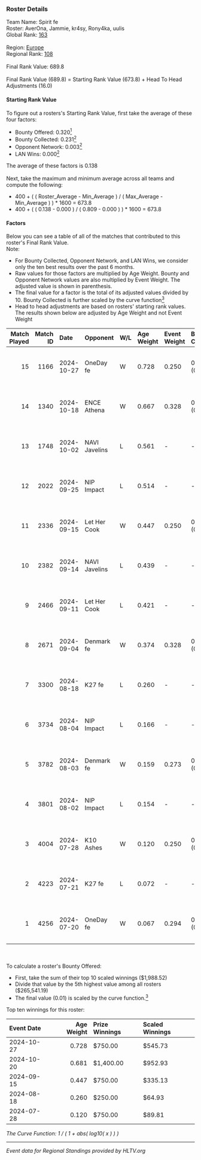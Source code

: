 ### Roster Details<br />
Team Name: Spirit fe<br />
Roster: AverOna, Jammie, kr4sy, Rony4ka, uulis<br />
Global Rank: [163](../../standings_global_2025_01_06.md)<br />
<br />
Region: [Europe]( ../../standings_europe_2025_01_06.md)<br />
Regional Rank: [108]( ../../standings_europe_2025_01_06.md)<br />
<br />
Final Rank Value:  689.8<br />
<br />
Final Rank Value (689.8) = Starting Rank Value (673.8) + Head To Head Adjustments (16.0)<br />

#### Starting Rank Value<br />
To figure out a rosters's Starting Rank Value, first take the average of these four factors:<br />
- Bounty Offered: 0.320[<sup>1</sup>](#table2)
- Bounty Collected: 0.231[<sup>2</sup>](#table1)
- Opponent Network: 0.003[<sup>2</sup>](#table1)
- LAN Wins: 0.000[<sup>2</sup>](#table1)

The average of these factors is 0.138<br />
<br />
Next, take the maximum and minimum average across all teams and compute the following:<br />
- 400 + ( ( Roster_Average - Min_Average ) / ( Max_Average - Min_Average ) ) * 1600 = 673.8
- 400 + ( ( 0.138 - 0.000 ) / ( 0.809 - 0.000 ) ) * 1600 = 673.8


#### Factors<br />
Below you can see a table of all of the matches that contributed to this roster's Final Rank Value.<br />
Note:<br />

- For Bounty Collected, Opponent Network, and LAN Wins, we consider only the ten best results over the past 6 months.
- Raw values for those factors are multiplied by Age Weight. Bounty and Opponent Network values are also multiplied by Event Weight. The adjusted value is shown in parenthesis.
- The final value for a factor is the total of its adjusted values divided by 10. Bounty Collected is further scaled by the curve function[<sup>3</sup>](#curveFunction)
- Head to head adjustments are based on rosters' starting rank values. The results shown below are adjusted by Age Weight and not Event Weight
<span id="table1"></span><br />


| Match Played | Match ID | Date       | Opponent      | W/L | Age Weight | Event Weight | Bounty Collected | Opponent Network | LAN Wins  | H2H Adj. | Roster                                   |
| -: | -: | :- | :- | :- | :- | :- | :- | :- | :- | -: | :- |
|           15 |     1166 | 2024-10-27 | OneDay fe     | W   | 0.728      | 0.250        | 0.002 (0.000)    | 0.014 (0.002)    | 0 (0.000) |     9.46 | AverOna, Jammie, kr4sy, Rony4ka, uulis   |
|           14 |     1340 | 2024-10-18 | ENCE Athena   | W   | 0.667      | 0.328        | 0.003 (0.001)    | 0.009 (0.002)    | 0 (0.000) |     7.93 | AverOna, Jammie, kr4sy, Rony4ka, uulis   |
|           13 |     1748 | 2024-10-02 | NAVI Javelins | L   | 0.561      | -            | -                | -                | -         |    -0.70 | AverOna, Jammie, kr4sy, Rony4ka, uulis   |
|           12 |     2022 | 2024-09-25 | NIP Impact    | L   | 0.514      | -            | -                | -                | -         |    -5.11 | AverOna, Jammie, kr4sy, Rony4ka, uulis   |
|           11 |     2336 | 2024-09-15 | Let Her Cook  | W   | 0.447      | 0.250        | 0.005 (0.001)    | 0.071 (0.008)    | 0 (0.000) |     7.08 | AverOna, Jammie, kr4sy, Rony4ka, uulis   |
|           10 |     2382 | 2024-09-14 | NAVI Javelins | L   | 0.439      | -            | -                | -                | -         |    -0.57 | AverOna, Jammie, kr4sy, Rony4ka, uulis   |
|            9 |     2466 | 2024-09-11 | Let Her Cook  | L   | 0.421      | -            | -                | -                | -         |    -6.75 | AverOna, Jammie, kr4sy, Rony4ka, uulis   |
|            8 |     2671 | 2024-09-04 | Denmark fe    | W   | 0.374      | 0.328        | 0.019 (0.002)    | 0.113 (0.014)    | 0 (0.000) |     7.46 | AverOna, Jammie, kr4sy, Rony4ka, uulis   |
|            7 |     3300 | 2024-08-18 | K27 fe        | L   | 0.260      | -            | -                | -                | -         |    -3.27 | AverOna, Jammie, kr4sy, Rony4ka, uulis   |
|            6 |     3734 | 2024-08-04 | NIP Impact    | L   | 0.166      | -            | -                | -                | -         |    -1.77 | AverOna, Jammie, Rony4ka, tenweri, uulis |
|            5 |     3782 | 2024-08-03 | Denmark fe    | W   | 0.159      | 0.273        | 0.019 (0.001)    | 0.113 (0.005)    | 0 (0.000) |     3.19 | irbitka, Jammie, Rony4ka, tenweri, uulis |
|            4 |     3801 | 2024-08-02 | NIP Impact    | L   | 0.154      | -            | -                | -                | -         |    -1.63 | AverOna, Jammie, Rony4ka, tenweri, uulis |
|            3 |     4004 | 2024-07-28 | K10 Ashes     | W   | 0.120      | 0.250        | 0.000 (0.000)    | 0.000 (0.000)    | 0 (0.000) |     1.03 | AverOna, Jammie, Rony4ka, tenweri, uulis |
|            2 |     4223 | 2024-07-21 | K27 fe        | L   | 0.072      | -            | -                | -                | -         |    -0.93 | AverOna, Jammie, Rony4ka, tenweri, uulis |
|            1 |     4256 | 2024-07-20 | OneDay fe     | W   | 0.067      | 0.294        | 0.000 (0.000)    | 0.000 (0.000)    | 0 (0.000) |     0.56 | AverOna, Jammie, Rony4ka, tenweri, uulis |

<br />
<span id="table2"></span><br />
To calculate a roster's Bounty Offered:<br />

- First, take the sum of their top 10 scaled winnings ($1,988.52)
- Divide that value by the 5th highest value among all rosters ($265,541.19)
- The final value (0.01) is scaled by the curve function.[<sup>3</sup>](#curveFunction)

Top ten winnings for this roster:<br />

| Event Date | Age Weight | Prize Winnings | Scaled Winnings |
| :- | -: | :- | :- |
| 2024-10-27 |      0.728 | $750.00        | $545.73         |
| 2024-10-20 |      0.681 | $1,400.00      | $952.93         |
| 2024-09-15 |      0.447 | $750.00        | $335.13         |
| 2024-08-18 |      0.260 | $250.00        | $64.93          |
| 2024-07-28 |      0.120 | $750.00        | $89.81          |


<span id="curveFunction"></span>_The Curve Function: 1 / ( 1 + abs( log10( x ) ) )_<br />

---
_Event data for Regional Standings provided by HLTV.org_<br />
